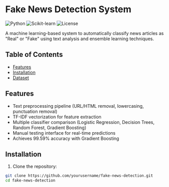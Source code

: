 # Fake News Detection System

![Python](https://img.shields.io/badge/Python-3.8%2B-blue)
![Scikit-learn](https://img.shields.io/badge/Scikit--learn-1.0.2-orange)
![License](https://img.shields.io/badge/License-MIT-green)

A machine learning-based system to automatically classify news articles as "Real" or "Fake" using text analysis and ensemble learning techniques.

## Table of Contents
- [Features](#features)
- [Installation](#installation)
- [Dataset](#dataset)


## Features
- Text preprocessing pipeline (URL/HTML removal, lowercasing, punctuation removal)
- TF-IDF vectorization for feature extraction
- Multiple classifier comparison (Logistic Regression, Decision Trees, Random Forest, Gradient Boosting)
- Manual testing interface for real-time predictions
- Achieves 99.59% accuracy with Gradient Boosting

## Installation

1. Clone the repository:
```bash
git clone https://github.com/yourusername/fake-news-detection.git
cd fake-news-detection
